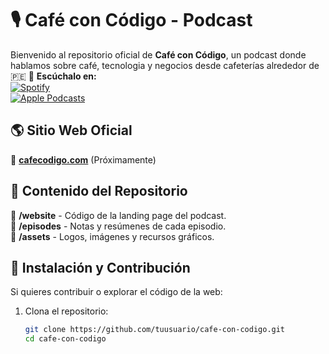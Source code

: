 # 🎙️ Café con Código - Podcast  

Bienvenido al repositorio oficial de **Café con Código**, un podcast donde hablamos sobre café, tecnologia y negocios desde cafeterías alrededor de 🇵🇪
📌 **Escúchalo en:**  
[![Spotify](https://img.shields.io/badge/Spotify-1DB954?style=for-the-badge&logo=spotify&logoColor=white)](https://open.spotify.com/show/3JY6UfLd8bRRatuzAveOBy?si=djYymHI6SX6IN-PHgJp-8w)  
[![Apple Podcasts](https://img.shields.io/badge/Apple%20Podcasts-9933CC?style=for-the-badge&logo=apple-podcasts&logoColor=white)](https://podcasts.apple.com/pe/podcast/caf%C3%A9-con-c%C3%B3digo/id1788977155)  
 
## 🌎 Sitio Web Oficial  
📌 **[cafecodigo.com](https://cafeconcodigo.com)** (Próximamente)  

## 📂 Contenido del Repositorio  
📁 **/website** - Código de la landing page del podcast.  
📁 **/episodes** - Notas y resúmenes de cada episodio.  
📁 **/assets** - Logos, imágenes y recursos gráficos.  

## 🚀 Instalación y Contribución  
Si quieres contribuir o explorar el código de la web:  
1. Clona el repositorio:  
   ```bash
   git clone https://github.com/tuusuario/cafe-con-codigo.git
   cd cafe-con-codigo
